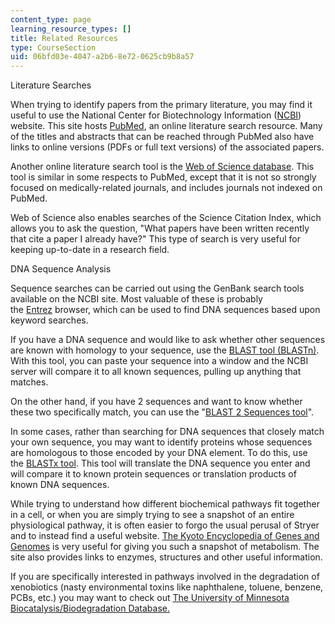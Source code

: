 ```yaml
---
content_type: page
learning_resource_types: []
title: Related Resources
type: CourseSection
uid: 06bfd03e-4047-a2b6-8e72-0625cb9b8a57
---
```


Literature Searches

When trying to identify papers from the primary literature, you may find it useful to use the National Center for Biotechnology Information ([NCBI](http://www.ncbi.nlm.nih.gov/)) website. This site hosts [PubMed](http://www.ncbi.nlm.nih.gov/entrez/query.fcgi?db=PubMed), an online literature search resource. Many of the titles and abstracts that can be reached through PubMed also have links to online versions (PDFs or full text versions) of the associated papers.

Another online literature search tool is the [Web of Science database](http://www.isiwebofknowledge.com/index.html). This tool is similar in some respects to PubMed, except that it is not so strongly focused on medically-related journals, and includes journals not indexed on PubMed.

Web of Science also enables searches of the Science Citation Index, which allows you to ask the question, "What papers have been written recently that cite a paper I already have?" This type of search is very useful for keeping up-to-date in a research field.

  
DNA Sequence Analysis

Sequence searches can be carried out using the GenBank search tools available on the NCBI site. Most valuable of these is probably the [Entrez](http://www.ncbi.nlm.nih.gov/) browser, which can be used to find DNA sequences based upon keyword searches.

If you have a DNA sequence and would like to ask whether other sequences are known with homology to your sequence, use the [BLAST tool (BLASTn)](http://www.ncbi.nlm.nih.gov/blast/Blast.cgi?CMD=Web&LAYOUT=TwoWindows&AUTO_FORMAT=Semiauto&ALIGNMENTS=50&ALIGNMENT_VIEW=Pairwise&CLIENT=web&DATABASE=nr&DESCRIPTIONS=100&ENTREZ_QUERY=(none)&EXPECT=10&FILTER=L&FORMAT_OBJECT=Alignment&FORMAT_TYPE=HTML&HIT). With this tool, you can paste your sequence into a window and the NCBI server will compare it to all known sequences, pulling up anything that matches.

On the other hand, if you have 2 sequences and want to know whether these two specifically match, you can use the "[BLAST 2 Sequences tool](https://www.ncbi.nlm.nih.gov/pubmed/10339815)".

In some cases, rather than searching for DNA sequences that closely match your own sequence, you may want to identify proteins whose sequences are homologous to those encoded by your DNA element. To do this, use the [BLASTx tool](http://www.ncbi.nlm.nih.gov/blast/Blast.cgi?CMD=Web&LAYOUT=TwoWindows&AUTO_FORMAT=Semiauto&ALIGNMENTS=50&ALIGNMENT_VIEW=Pairwise&CLIENT=web&DATABASE=nr&DESCRIPTIONS=100&ENTREZ_QUERY=(none)&EXPECT=10&FILTER=L&FORMAT_OBJECT=Alignment&FORMAT_TYPE=HTML&GENETIC_CODE=1&HITLIST_SIZE=100&NCBI_GI=on&PAGE=Translations&PROGRAM=blastx&SERVICE=plain&SET_DEFAULTS.x=37&SET_DEFAULTS.y=5&SHOW_OVERVIEW=on&UNGAPPED_ALIGNMENT=no&END_OF_HTTPGET=Yes&SHOW_LINKOUT=yes). This tool will translate the DNA sequence you enter and will compare it to known protein sequences or translation products of known DNA sequences.

While trying to understand how different biochemical pathways fit together in a cell, or when you are simply trying to see a snapshot of an entire physiological pathway, it is often easier to forgo the usual perusal of Stryer and to instead find a useful website. [The Kyoto Encyclopedia of Genes and Genomes](https://www.genome.jp/kegg/) is very useful for giving you such a snapshot of metabolism. The site also provides links to enzymes, structures and other useful information.

If you are specifically interested in pathways involved in the degradation of xenobiotics (nasty environmental toxins like naphthalene, toluene, benzene, PCBs, etc.) you may want to check out [The University of Minnesota Biocatalysis/Biodegradation Database.](https://academic.oup.com/nar/article/38/suppl_1/D488/3112190)